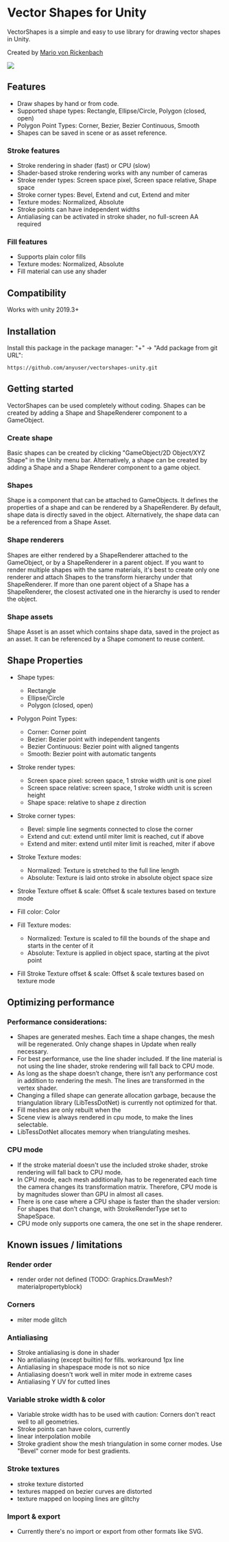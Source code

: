 # Vector Shapes for Unity

VectorShapes is a simple and easy to use library for drawing vector shapes in Unity.

Created by [Mario von Rickenbach](http://mariov.ch)

![](Docs~/Resources/overview.png?)

## Features
- Draw shapes by hand or from code.
- Supported shape types: Rectangle, Ellipse/Circle, Polygon (closed, open)
- Polygon Point Types: Corner, Bezier, Bezier Continuous, Smooth
- Shapes can be saved in scene or as asset reference.

### Stroke features
- Stroke rendering in shader (fast) or CPU (slow)
- Shader-based stroke rendering works with any number of cameras
- Stroke render types: Screen space pixel, Screen space relative, Shape space
- Stroke corner types: Bevel, Extend and cut, Extend and miter
- Texture modes: Normalized, Absolute
- Stroke points can have independent widths
- Antialiasing can be activated in stroke shader, no full-screen AA required

### Fill features
- Supports plain color fills
- Texture modes: Normalized, Absolute
- Fill material can use any shader


## Compatibility
Works with unity 2019.3+

## Installation
Install this package in the package manager: "+" -> "Add package from git URL":  

``
https://github.com/anyuser/vectorshapes-unity.git
``  

## Getting started
VectorShapes can be used completely without coding. Shapes can be created by adding a Shape and ShapeRenderer component to a GameObject.

### Create shape
Basic shapes can be created by clicking "GameObject/2D Object/XYZ Shape" in the Unity menu bar. Alternatively, a shape can be created by adding a Shape and a Shape Renderer component to a game object.

### Shapes
Shape is a component that can be attached to GameObjects. It defines the properties of a shape and can be rendered by a ShapeRenderer. By default, shape data is directly saved in the object. Alternatively, the shape data can be a referenced from a Shape Asset.

### Shape renderers
Shapes are either rendered by a ShapeRenderer attached to the GameObject, or by a ShapeRenderer in a parent object. If you want to render multiple shapes with the same materials, it's best to create only one renderer and attach Shapes to the transform hierarchy under that ShapeRenderer. If more than one parent object of a Shape has a ShapeRenderer, the closest activated one in the hierarchy is used to render the object.

### Shape assets
Shape Asset is an asset which contains shape data, saved in the project as an asset. It can be referenced by a Shape comonent to reuse content.

## Shape Properties

- Shape types:
    - Rectangle
    - Ellipse/Circle
    - Polygon (closed, open)

- Polygon Point Types:
    - Corner: Corner point
    - Bezier: Bezier point with independent tangents
    - Bezier Continuous: Bezier point with aligned tangents
    - Smooth: Bezier point with automatic tangents

- Stroke render types:
    - Screen space pixel: screen space, 1 stroke width unit is one pixel
    - Screen space relative: screen space, 1 stroke width unit is screen height
    - Shape space: relative to shape z direction

- Stroke corner types:
    - Bevel: simple line segments connected to close the corner
    - Extend and cut: extend until miter limit is reached, cut if above
    - Extend and miter: extend until miter limit is reached, miter if above

- Stroke Texture modes:
    - Normalized: Texture is stretched to the full line length
    - Absolute: Texture is laid onto stroke in absolute object space size

- Stroke Texture offset & scale: Offset & scale textures based on texture mode

- Fill color: Color

- Fill Texture modes:
  - Normalized: Texture is scaled to fill the bounds of the shape and starts in the center of it
  - Absolute: Texture is applied in object space, starting at the pivot point

- Fill Stroke Texture offset & scale: Offset & scale textures based on texture mode

## Optimizing performance

### Performance considerations:
- Shapes are generated meshes. Each time a shape changes, the mesh will be regenerated. Only change shapes in Update when really necessary.
- For best performance, use the line shader included. If the line material is not using the line shader, stroke rendering will fall back to CPU mode.
-  As long as the shape doesn’t change, there isn’t any performance cost in addition to rendering the mesh. The lines are transformed in the vertex shader.
- Changing a filled shape can generate allocation garbage, because the triangulation library (LibTessDotNet) is currently not optimized for that.
- Fill meshes are only rebuilt when the
- Scene view is always rendered in cpu mode, to make the lines selectable.
- LibTessDotNet allocates memory when triangulating meshes.

### CPU mode
- If the stroke material doesn't use the included stroke shader, stroke rendering will fall back to CPU mode.
- In CPU mode, each mesh additionally has to be regenerated each time the camera changes its transformation matrix. Therefore, CPU mode is by magnitudes slower than GPU in almost all cases.
- There is one case where a CPU shape is faster than the shader version: For shapes that don't change, with StrokeRenderType set to ShapeSpace.
- CPU mode only supports one camera, the one set in the shape renderer.


## Known issues / limitations

### Render order
- render order not defined (TODO: Graphics.DrawMesh? materialpropertyblock)

### Corners
- miter mode glitch

### Antialiasing
- Stroke antialiasing is done in shader
- No antialiasing (except builtin) for fills. workaround 1px line
- Antialiasing in shapespace mode is not so nice
- Antialiasing doesn't work well in miter mode in extreme cases
- Antialiasing Y UV for cutted lines

### Variable stroke width & color
- Variable stroke width has to be used with caution: Corners don't react well to all geometries.
- Stroke points can have colors, currently
- linear interpolation mobile
- Stroke gradient show the mesh triangulation in some corner modes. Use "Bevel" corner mode for best gradients.

### Stroke textures
- stroke texture distorted
- textures mapped on bezier curves are distorted
- texture mapped on looping lines are glitchy

### Import & export
- Currently there's no import or export from other formats like SVG.
